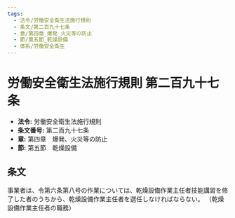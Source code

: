 ```yaml
---
tags:
  - 法令/労働安全衛生法施行規則
  - 条文/第二百九十七条
  - 章/第四章_爆発_火災等の防止
  - 節/第五節_乾燥設備
  - 体系/労働安全衛生
---
```

# 労働安全衛生法施行規則 第二百九十七条

- **法令:** 労働安全衛生法施行規則
- **条文番号:** 第二百九十七条
- **章:** 第四章　爆発、火災等の防止
- **節:** 第五節　乾燥設備

## 条文
事業者は、令第六条第八号の作業については、乾燥設備作業主任者技能講習を修了した者のうちから、乾燥設備作業主任者を選任しなければならない。
（乾燥設備作業主任者の職務）

